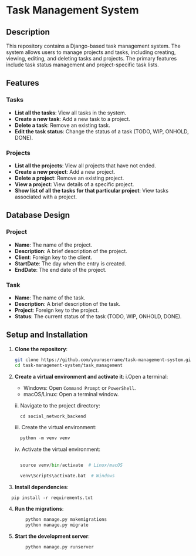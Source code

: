 # Task Management System

## Description

This repository contains a Django-based task management system. The system allows users to manage projects and tasks, including creating, viewing, editing, and deleting tasks and projects. The primary features include task status management and project-specific task lists.

## Features

### Tasks
- **List all the tasks**: View all tasks in the system.
- **Create a new task**: Add a new task to a project.
- **Delete a task**: Remove an existing task.
- **Edit the task status**: Change the status of a task (TODO, WIP, ONHOLD, DONE).

### Projects
- **List all the projects**: View all projects that have not ended.
- **Create a new project**: Add a new project.
- **Delete a project**: Remove an existing project.
- **View a project**: View details of a specific project.
- **Show list of all the tasks for that particular project**: View tasks associated with a project.

## Database Design

### Project
- **Name**: The name of the project.
- **Description**: A brief description of the project.
- **Client**: Foreign key to the client.
- **StartDate**: The day when the entry is created.
- **EndDate**: The end date of the project.

### Task
- **Name**: The name of the task.
- **Description**: A brief description of the task.
- **Project**: Foreign key to the project.
- **Status**: The current status of the task (TODO, WIP, ONHOLD, DONE).

## Setup and Installation

1. **Clone the repository**:
   ```sh
   git clone https://github.com/yourusername/task-management-system.git
   cd task-management-system/task_management

2. **Create a virtual environment and activate it**:
    i.Open a terminal:

      - Windows: Open `Command Prompt` or `PowerShell`.
      - macOS/Linux: Open a terminal window.

    
    ii. Navigate to the project directory:

      ```python
        cd social_network_backend
    
      ```


    iii. Create the virtual environment:

      ```python
        python -m venv venv

      ```

    iv. Activate the virtual environment:


      ```python

        source venv/bin/activate  # Linux/macOS

        venv\Scripts\activate.bat  # Windows 

      ```


3. **Install dependencies**:

  ```pip
    pip install -r requirements.txt
  ``` 

4. **Run the migrations**:
    ```python
        python manage.py makemigrations
        python manage.py migrate
    ``` 

5. **Start the development server**:
    ```python
        python manage.py runserver
    ``` 
